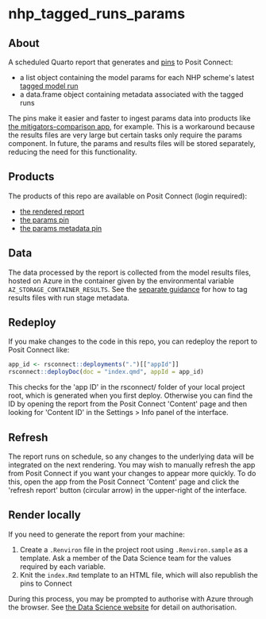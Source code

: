 # nhp_tagged_runs_params

## About

A scheduled Quarto report that generates and [pins](https://pins.rstudio.com/) to Posit Connect:

* a list object containing the model params for each NHP scheme's latest [tagged model run](https://connect.strategyunitwm.nhs.uk/nhp/tagged_runs)
* a data.frame object containing metadata associated with the tagged runs

The pins make it easier and faster to ingest params data into products like [the mitigators-comparison app](https://github.com/The-Strategy-Unit/nhp_inputs_report_app), for example.
This is a workaround because the results files are very large but certain tasks only require the params component.
In future, the params and results files will be stored separately, reducing the need for this functionality.

## Products

The products of this repo are available on Posit Connect (login required):

* [the rendered report](https://connect.strategyunitwm.nhs.uk/nhp/tagged-runs-params-report/)
* [the params pin](https://connect.strategyunitwm.nhs.uk/content/32c7f642-e420-448d-b888-bf655fc8fa8b/)
* [the params metadata pin](https://connect.strategyunitwm.nhs.uk/content/811dbaf9-18fe-43aa-bf8e-06b0df66004e/)

## Data

The data processed by the report is collected from the model results files, hosted on Azure in the container given by the environmental variable `AZ_STORAGE_CONTAINER_RESULTS`.
See the [separate guidance](https://csucloudservices.sharepoint.com/:w:/r/sites/HEUandSUProjects/_layouts/15/Doc.aspx?sourcedoc=%7BE9BF237E-BA81-4F7E-90B1-2CA3A003F5A1%7D&file=2024-08-24_tagging-nhp-model-runs.docx&action=default&mobileredirect=true) for how to tag results files with run stage metadata.

## Redeploy

If you make changes to the code in this repo, you can redeploy the report to Posit Connect like:

``` r
app_id <- rsconnect::deployments(".")[["appId"]]
rsconnect::deployDoc(doc = "index.qmd", appId = app_id)
```

This checks for the 'app ID' in the rsconnect/ folder of your local project root, which is generated when you first deploy.
Otherwise you can find the ID by opening the report from the Posit Connect 'Content' page and then looking for 'Content ID' in the Settings > Info panel of the interface.

## Refresh

The report runs on schedule, so any changes to the underlying data will be integrated on the next rendering.
You may wish to manually refresh the app from Posit Connect if you want your changes to appear more quickly.
To do this, open the app from the Posit Connect 'Content' page and click the 'refresh report' button (circular arrow) in the upper-right of the interface.

## Render locally

If you need to generate the report from your machine:

1. Create a `.Renviron` file in the project root using `.Renviron.sample` as a template.
Ask a member of the Data Science team for the values required by each variable.
2. Knit the `index.Rmd` template to an HTML file, which will also republish the pins to Connect

During this process, you may be prompted to authorise with Azure through the browser. 
See [the Data Science website](https://the-strategy-unit.github.io/data_science/presentations/2024-05-16_store-data-safely/#/authenticating-to-azure-data-storage) for detail on authorisation.
